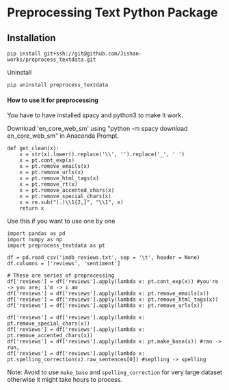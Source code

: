# Preprocessing Text Python Package

## Installation

`pip install git+ssh://git@github.com/Jishan-works/preprocess_textdata.git`

Uninstall

`pip uninstall preprocess_textdata`

#### How to use it for preprocessing
You have to have installed spacy and python3 to make it work.

Download 'en_core_web_sm' using "python -m spacy download en_core_web_sm" in Anaconda Prompt.

```
def get_clean(x):
    x = str(x).lower().replace('\\', '').replace('_', ' ')
    x = pt.cont_exp(x)
    x = pt.remove_emails(x)
    x = pt.remove_urls(x)
    x = pt.remove_html_tags(x)
    x = pt.remove_rt(x)
    x = pt.remove_accented_chars(x)
    x = pt.remove_special_chars(x)
    x = re.sub("(.)\\1{2,}", "\\1", x)
    return x
```

Use this if you want to use one by one
```
import pandas as pd
import numpy as np
import preprocess_textdata as pt

df = pd.read_csv('imdb_reviews.txt', sep = '\t', header = None)
df.columns = ['reviews', 'sentiment']

# These are series of preprocessing
df['reviews'] = df['reviews'].apply(lambda x: pt.cont_exp(x)) #you're -> you are; i'm -> i am
df['reviews'] = df['reviews'].apply(lambda x: pt.remove_emails(x))
df['reviews'] = df['reviews'].apply(lambda x: pt.remove_html_tags(x))
df['reviews'] = df['reviews'].apply(lambda x: pt.remove_urls(x))

df['reviews'] = df['reviews'].apply(lambda x: pt.remove_special_chars(x))
df['reviews'] = df['reviews'].apply(lambda x: pt.remove_accented_chars(x))
df['reviews'] = df['reviews'].apply(lambda x: pt.make_base(x)) #ran -> run, 
df['reviews'] = df['reviews'].apply(lambda x: pt.spelling_correction(x).raw_sentences[0]) #seplling -> spelling
```

Note: Avoid to use `make_base` and `spelling_correction` for very large dataset otherwise it might take hours to process.